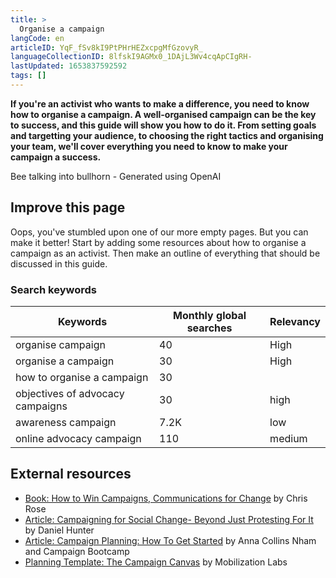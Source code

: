 ```yaml
---
title: >
  Organise a campaign
langCode: en
articleID: YqF_fSv8kI9PtPHrHEZxcpgMfGzovyR_
languageCollectionID: 8lfskI9AGMx0_1DAjL3Wv4cqApCIgRH-
lastUpdated: 1653837592592
tags: []
---
```


**If you're an activist who wants to make a difference, you need to know how to organise a campaign. A well-organised campaign can be the key to success, and this guide will show you how to do it. From setting goals and targetting your audience, to choosing the right tactics and organising your team, we'll cover everything you need to know to make your campaign a success.**

<div><figcaption>Bee talking into bullhorn - Generated using OpenAI</figcaption></div>

## **Improve this page**

Oops, you've stumbled upon one of our more empty pages. But you can make it better! Start by adding some resources about how to organise a campaign as an activist. Then make an outline of everything that should be discussed in this guide.

### **Search keywords**

<div><table><thead><tr><th>Keywords</th><th>Monthly global searches</th><th>Relevancy</th></tr></thead><tbody><tr><td>organise campaign</td><td>40</td><td>High</td></tr><tr><td>organise a campaign</td><td>30</td><td>High</td></tr><tr><td>how to organise a campaign</td><td>30</td><td></td></tr><tr><td>objectives of advocacy campaigns</td><td>30</td><td>high</td></tr><tr><td>awareness campaign</td><td>7.2K</td><td>low</td></tr><tr><td>online advocacy campaign</td><td>110</td><td>medium</td></tr></tbody></table></div>

## External resources

-   [Book: How to Win Campaigns, Communications for Change](https://www.routledge.com/How-to-Win-Campaigns-Communications-for-Change/Rose/p/book/9781849711142#) by Chris Rose
-   [Article: Campaigning for Social Change- Beyond Just Protesting For It](https://commonslibrary.org/campaigning-for-social-change-beyond-just-protesting-for-it/) by Daniel Hunter
-   [Article: Campaign Planning: How To Get Started](https://commonslibrary.org/campaign-planning-how-to-get-started/) by Anna Collins Nham and Campaign Bootcamp
-   [Planning Template: The Campaign Canvas](https://commonslibrary.org/the-campaign-canvas/) by Mobilization Labs